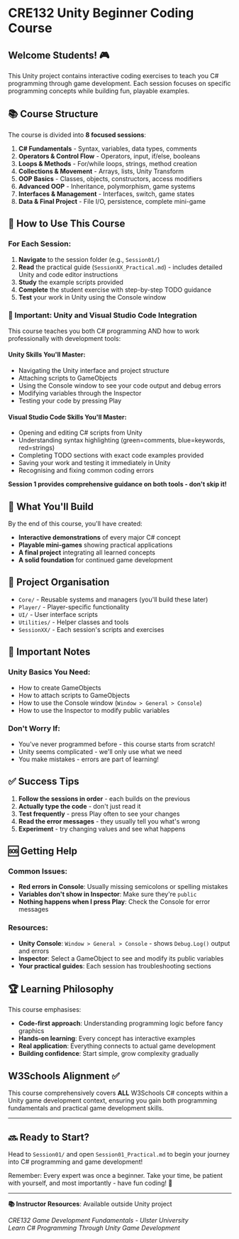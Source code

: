 # CRE132 Unity Beginner Coding Course

## Welcome Students! 🎮

This Unity project contains interactive coding exercises to teach you C# programming through game development. Each session focuses on specific programming concepts while building fun, playable examples.

## 📚 **Course Structure**

The course is divided into **8 focused sessions**:

1. **C# Fundamentals** - Syntax, variables, data types, comments
2. **Operators & Control Flow** - Operators, input, if/else, booleans  
3. **Loops & Methods** - For/while loops, strings, method creation
4. **Collections & Movement** - Arrays, lists, Unity Transform
5. **OOP Basics** - Classes, objects, constructors, access modifiers
6. **Advanced OOP** - Inheritance, polymorphism, game systems  
7. **Interfaces & Management** - Interfaces, switch, game states
8. **Data & Final Project** - File I/O, persistence, complete mini-game

## 🎯 **How to Use This Course**

### **For Each Session:**
1. **Navigate** to the session folder (e.g., `Session01/`)
2. **Read** the practical guide (`SessionXX_Practical.md`) - includes detailed Unity and code editor instructions
3. **Study** the example scripts provided
4. **Complete** the student exercise with step-by-step TODO guidance
5. **Test** your work in Unity using the Console window

### **🔑 Important: Unity and Visual Studio Code Integration**
This course teaches you both C# programming AND how to work professionally with development tools:

#### **Unity Skills You'll Master:**
- Navigating the Unity interface and project structure
- Attaching scripts to GameObjects
- Using the Console window to see your code output and debug errors
- Modifying variables through the Inspector
- Testing your code by pressing Play

#### **Visual Studio Code Skills You'll Master:**  
- Opening and editing C# scripts from Unity
- Understanding syntax highlighting (green=comments, blue=keywords, red=strings)
- Completing TODO sections with exact code examples provided
- Saving your work and testing it immediately in Unity
- Recognising and fixing common coding errors

**Session 1 provides comprehensive guidance on both tools - don't skip it!**

## 🚀 **What You'll Build**

By the end of this course, you'll have created:
- **Interactive demonstrations** of every major C# concept
- **Playable mini-games** showing practical applications
- **A final project** integrating all learned concepts
- **A solid foundation** for continued game development

## 📁 **Project Organisation**

- `Core/` - Reusable systems and managers (you'll build these later)
- `Player/` - Player-specific functionality
- `UI/` - User interface scripts
- `Utilities/` - Helper classes and tools
- `SessionXX/` - Each session's scripts and exercises

## 🔧 **Important Notes**

### **Unity Basics You Need:**
- How to create GameObjects
- How to attach scripts to GameObjects  
- How to use the Console window (`Window > General > Console`)
- How to use the Inspector to modify public variables

### **Don't Worry If:**
- You've never programmed before - this course starts from scratch!
- Unity seems complicated - we'll only use what we need
- You make mistakes - errors are part of learning!

## ✅ **Success Tips**

1. **Follow the sessions in order** - each builds on the previous
2. **Actually type the code** - don't just read it
3. **Test frequently** - press Play often to see your changes
4. **Read the error messages** - they usually tell you what's wrong
5. **Experiment** - try changing values and see what happens

## 🆘 **Getting Help**

### **Common Issues:**
- **Red errors in Console**: Usually missing semicolons or spelling mistakes
- **Variables don't show in Inspector**: Make sure they're `public`
- **Nothing happens when I press Play**: Check the Console for error messages

### **Resources:**
- **Unity Console**: `Window > General > Console` - shows `Debug.Log()` output and errors
- **Inspector**: Select a GameObject to see and modify its public variables
- **Your practical guides**: Each session has troubleshooting sections

## 🏆 **Learning Philosophy**

This course emphasises:
- **Code-first approach**: Understanding programming logic before fancy graphics
- **Hands-on learning**: Every concept has interactive examples
- **Real application**: Everything connects to actual game development
- **Building confidence**: Start simple, grow complexity gradually

## W3Schools Alignment ✅

This course comprehensively covers **ALL** W3Schools C# concepts within a Unity game development context, ensuring you gain both programming fundamentals and practical game development skills.

---

## 🔜 **Ready to Start?**

Head to `Session01/` and open `Session01_Practical.md` to begin your journey into C# programming and game development!

Remember: Every expert was once a beginner. Take your time, be patient with yourself, and most importantly - have fun coding! 🎉

---

**📚 Instructor Resources**: Available outside Unity project

*CRE132 Game Development Fundamentals - Ulster University*  
*Learn C# Programming Through Unity Game Development*


